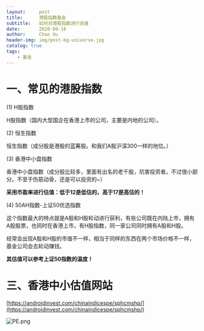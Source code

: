 ```yaml
---
layout:     post
title:      港股指数基金
subtitle:   如何对港股指数进行估值
date:       2020-09-18
author:     Chao Xu
header-img: img/post-bg-universe.jpg
catalog: true
tags:
    - 基金
---
```


# 一、常见的港股指数

(1) H股指数

H股指数（国内大型国企在香港上市的公司，主要是内地的公司）。

(2) 恒生指数

恒生指数（成分股是港股的蓝筹股。和我们A股沪深300一样的地位。）

(3) 香港中小盘指数

香港中小盘指数（成分股比较多，里面有出名的老千股，坑害投资者。不过很小部分。不至于伤筋动骨，还是可以投资的~）

**采用市盈率进行估值：低于12是低估的，高于17是高估的！**

(4) 50AH指数-上证50优选指数

这个指数最大的特点就是A股和H股轮动进行获利，有些公司既在内陆上市，拥有A股股票，也同时在香港上市，有H股指数，同一家公司同时拥有A股和H股。

经常会出现A股和H股的市值不一样，相当于同样的东西在两个市场价格不一样，基金公司会去轮动赚钱。

**其估值可以参考上证50指数的温度！**

# 三、香港中小估值网站

[https://androidinvest.com/chinaindicespe/sphcmshp/](https://androidinvest.com/chinaindicespe/sphcmshp/)

![PE.png](https://imghost.cx0512.com/images/2020/09/18/PE.png)
